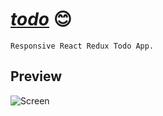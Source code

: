 # [_todo_](https://andreishpinko.github.io/todo) 😊

```
Responsive React Redux Todo App.
```
## Preview
![Screen](https://github.com/AndreiShpinko/todo-react-redux/blob/master/public/readme/screen.jpg)
